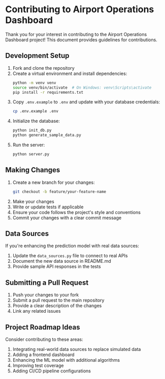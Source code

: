 # Contributing to Airport Operations Dashboard

Thank you for your interest in contributing to the Airport Operations Dashboard project! This document provides guidelines for contributions.

## Development Setup

1. Fork and clone the repository
2. Create a virtual environment and install dependencies:
   ```bash
   python -m venv venv
   source venv/bin/activate  # On Windows: venv\Scripts\activate
   pip install -r requirements.txt
   ```
3. Copy `.env.example` to `.env` and update with your database credentials:
   ```bash
   cp .env.example .env
   ```
4. Initialize the database:
   ```bash
   python init_db.py
   python generate_sample_data.py
   ```
5. Run the server:
   ```bash
   python server.py
   ```

## Making Changes

1. Create a new branch for your changes:
   ```bash
   git checkout -b feature/your-feature-name
   ```
2. Make your changes
3. Write or update tests if applicable
4. Ensure your code follows the project's style and conventions
5. Commit your changes with a clear commit message

## Data Sources

If you're enhancing the prediction model with real data sources:

1. Update the `data_sources.py` file to connect to real APIs
2. Document the new data source in README.md
3. Provide sample API responses in the tests

## Submitting a Pull Request

1. Push your changes to your fork
2. Submit a pull request to the main repository
3. Provide a clear description of the changes
4. Link any related issues

## Project Roadmap Ideas

Consider contributing to these areas:

1. Integrating real-world data sources to replace simulated data
2. Adding a frontend dashboard
3. Enhancing the ML model with additional algorithms 
4. Improving test coverage
5. Adding CI/CD pipeline configurations 